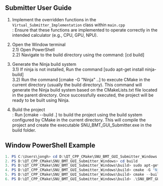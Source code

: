 
## Submitter User Guide
1. Implement the overridden functions in the `Virtual_Submitter_Implementation` class within `main.cpp`  
   : Ensure that these functions are implemented to operate correctly in the intended calculator (e.g., CPU, GPU, NPU).

2. Open the Window terminal  
  2.1) Open PowerShell  
  2.2) Navigate to the build directory using the command: [cd build]  

3. Generate the Ninja build system  
  3.1) If ninja is not installed, Run the command [sudo apt-get install ninja-build]  
  3.2) Run the command [cmake -G "Ninja" ..] to execute CMake in the current directory (usually the build directory). This command will generate the Ninja build system based on the CMakeLists.txt file located in the parent directory. Once successfully executed, the project will be ready to be built using Ninja.

7. Build the project  
   : Run [cmake --build .] to build the project using the build system configured by CMake in the current directory. This will compile the project and create the executable SNU_BMT_GUI_Submitter.exe in the build folder.

## Window PowerShell Example
```powershell
1. PS C:\Users\jongh> cd D:\QT_CPP_CMake\SNU_BMT_GUI_Submitter_Windows
2. PS D:\QT_CPP_CMake\SNU_BMT_GUI_Submitter_Windows> cd build
3. PS D:\QT_CPP_CMake\SNU_BMT_GUI_Submitter_Windows\build> sudo apt-get install ninja-build
4. PS D:\QT_CPP_CMake\SNU_BMT_GUI_Submitter_Windows\build> cmake -G "Ninja" ..
5. PS D:\QT_CPP_CMake\SNU_BMT_GUI_Submitter_Windows\build> cmake --build .
6. PS D:\QT_CPP_CMake\SNU_BMT_GUI_Submitter_Windows\build> .\SNU_BMT_GUI_Submitter.exe
